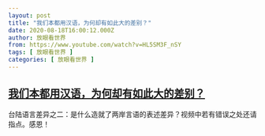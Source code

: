 ```yaml
---
layout: post
title: "我们本都用汉语，为何却有如此大的差别？"
date: 2020-08-18T16:00:12.000Z
author: 放眼看世界
from: https://www.youtube.com/watch?v=HL5SM3F_nSY
tags: [ 放眼看世界 ]
categories: [ 放眼看世界 ]
---
```

<!--1597766412000-->
[我们本都用汉语，为何却有如此大的差别？](https://www.youtube.com/watch?v=HL5SM3F_nSY)
------

<div>
台陆语言差异之二：是什么造就了两岸言语的表述差异？视频中若有错误之处还请指点。感恩！
</div>
